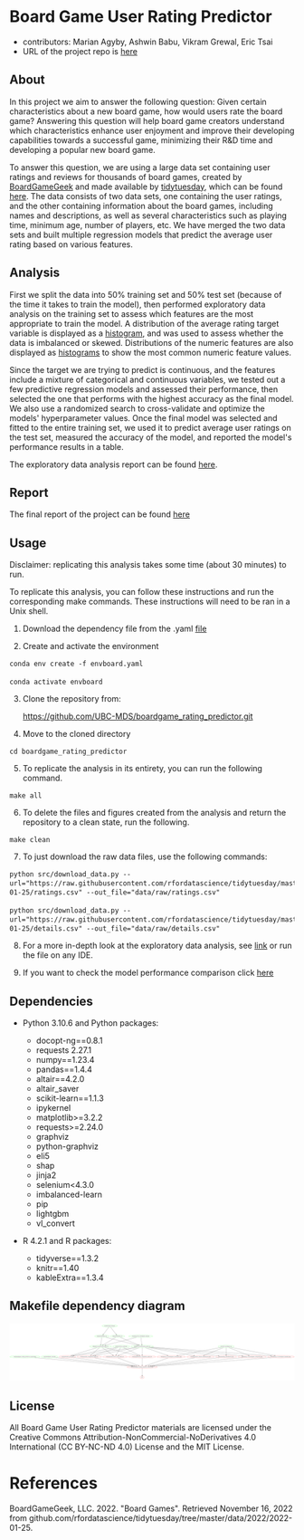 # Board Game User Rating Predictor

- contributors: Marian Agyby, Ashwin Babu, Vikram Grewal, Eric Tsai
- URL of the project repo is [here](https://github.com/UBC-MDS/boardgame_rating_predictor)

## About

In this project we aim to answer the following question: Given certain characteristics about a new board game, how would users rate the board game? Answering this question will help board game creators understand which characteristics enhance user enjoyment and improve their developing capabilities towards a successful game, minimizing their R&D time and developing a popular new board game.

To answer this question, we are using a large data set containing user ratings and reviews for thousands of board games, created by [BoardGameGeek](https://boardgamegeek.com/) and made available by [tidytuesday](https://github.com/rfordatascience/tidytuesday), which can be found [here](https://github.com/rfordatascience/tidytuesday/tree/master/data/2022/2022-01-25). The data consists of two data sets, one containing the user ratings, and the other containing information about the board games, including names and descriptions, as well as several characteristics such as playing time, minimum age, number of  players, etc. We have merged the two data sets and built multiple regression models that predict the average user rating based on various features.

## Analysis

First we split the data into 50% training set and 50% test set (because of the time it takes to train the model), then performed exploratory data analysis on the training set to assess which features are the most appropriate to train the model. A distribution of the average rating target variable is displayed as a [histogram](https://github.com/UBC-MDS/boardgame_rating_predictor/blob/main/results/rating_distribution.png), and was used to assess whether the data is imbalanced or skewed. Distributions of the numeric features are also displayed as [histograms](https://github.com/UBC-MDS/boardgame_rating_predictor/blob/main/results/numeric_feature_distribution.png) to show the most common numeric feature values.

Since the target we are trying to predict is continuous, and the features include a mixture of categorical and continuous variables, we tested out a few predictive regression models and assessed their performance, then selected the one that performs with the highest accuracy as the final model. We also use a randomized search to cross-validate and optimize the models' hyperparameter values. Once the final model was selected and fitted to the entire training set, we used it to predict average user ratings on the test set, measured the accuracy of the model, and reported the model's performance results in a table.

The exploratory data analysis report can be found [here](https://github.com/UBC-MDS/DSCI_522_group_10_2022/blob/main/src/boardgame_rating_eda.ipynb).


## Report

The final report of the project can be found [here](https://github.com/UBC-MDS/boardgame_rating_predictor/tree/main/doc)


## Usage

Disclaimer: replicating this analysis takes some time (about 30 minutes) to run.

To replicate this analysis, you can follow these instructions and run the corresponding make commands. These instructions will need to be ran in a Unix shell.
  1. Download the dependency file from the .yaml [file](https://github.com/UBC-MDS/boardgame_rating_predictor/blob/main/envboard.yaml)
  
  2. Create and activate the environment
  
    conda env create -f envboard.yaml
    
    conda activate envboard
  
  3. Clone the repository from:
  
  
      https://github.com/UBC-MDS/boardgame_rating_predictor.git
  
  4. Move to the cloned directory
  
  
    cd boardgame_rating_predictor
  
  5. To replicate the analysis in its entirety, you can run the following command.

    make all

  6. To delete the files and figures created from the analysis and return the repository to a clean state, run the following.

    make clean
  
  7. To just download the raw data files, use the following commands:
    
    python src/download_data.py --url="https://raw.githubusercontent.com/rfordatascience/tidytuesday/master/data/2022/2022-01-25/ratings.csv" --out_file="data/raw/ratings.csv"
    
    python src/download_data.py --url="https://raw.githubusercontent.com/rfordatascience/tidytuesday/master/data/2022/2022-01-25/details.csv" --out_file="data/raw/details.csv"

      
  8. For a more in-depth look at the exploratory data analysis, see [link](https://github.com/UBC-MDS/boardgame_rating_predictor/blob/main/src/boardgame_rating_eda.ipynb) or run the file on any IDE.
  
    
  9. If you want to check the model performance comparison click [here](https://github.com/UBC-MDS/boardgame_rating_predictor/blob/main/results/model_comparison_table.csv)


## Dependencies

- Python 3.10.6 and Python packages:
    - docopt-ng==0.8.1
    - requests 2.27.1
    - numpy==1.23.4
    - pandas==1.4.4
    - altair==4.2.0
    - altair_saver
    - scikit-learn==1.1.3
    - ipykernel
    - matplotlib>=3.2.2
    - requests>=2.24.0
    - graphviz
    - python-graphviz
    - eli5
    - shap
    - jinja2
    - selenium<4.3.0
    - imbalanced-learn
    - pip
    - lightgbm
    - vl_convert

- R 4.2.1 and R packages:
    - tidyverse==1.3.2
    - knitr==1.40
    - kableExtra==1.3.4

## Makefile dependency diagram
<img src="Makefile.png">

## License

All Board Game User Rating Predictor materials are licensed under the Creative Commons Attribution-NonCommercial-NoDerivatives 4.0 International (CC BY-NC-ND 4.0) License and the MIT License.

# References

BoardGameGeek, LLC. 2022. "Board Games". Retrieved November 16, 2022 from github.com/rfordatascience/tidytuesday/tree/master/data/2022/2022-01-25.